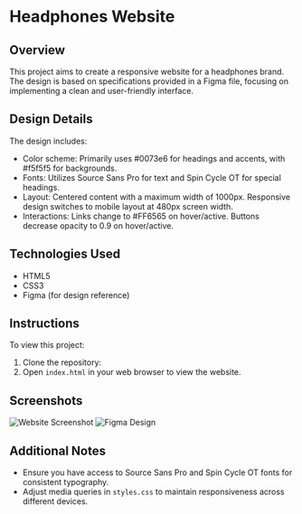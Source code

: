 # Headphones Website

## Overview
This project aims to create a responsive website for a headphones brand. The design is based on specifications provided in a Figma file, focusing on implementing a clean and user-friendly interface.

## Design Details
The design includes:
- Color scheme: Primarily uses #0073e6 for headings and accents, with #f5f5f5 for backgrounds.
- Fonts: Utilizes Source Sans Pro for text and Spin Cycle OT for special headings.
- Layout: Centered content with a maximum width of 1000px. Responsive design switches to mobile layout at 480px screen width.
- Interactions: Links change to #FF6565 on hover/active. Buttons decrease opacity to 0.9 on hover/active.

## Technologies Used
- HTML5
- CSS3
- Figma (for design reference)

## Instructions
To view this project:
1. Clone the repository:
2. Open `index.html` in your web browser to view the website.

## Screenshots
![Website Screenshot](screenshots/website-screenshot.png)
![Figma Design](screenshots/figma-design.png)

## Additional Notes
- Ensure you have access to Source Sans Pro and Spin Cycle OT fonts for consistent typography.
- Adjust media queries in `styles.css` to maintain responsiveness across different devices.

